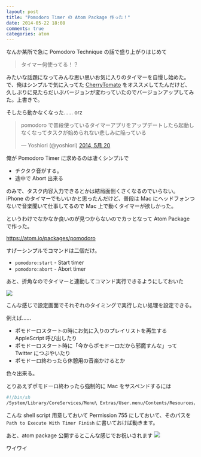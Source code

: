 ```yaml
---
layout: post
title: "Pomodoro Timer の Atom Package 作った！"
date: 2014-05-22 18:08
comments: true
categories: atom
---
```


なんか某所で急に Pomodoro Technique の話で盛り上がりはじめて

> タイマー何使ってる！？

みたいな話題になってみんな思い思いお気に入りのタイマーを自慢し始めた。
で、俺はシンプルで気に入ってた [CherryTomato](http://www.beatpoints.com/cherrytomato/) をオススメしてたんだけど、
久しぶりに見たらだいぶバージョンが変わっていたのでバージョンアップしてみた。上書きで。


そしたら動かなくなった…… orz


<blockquote class="twitter-tweet" lang="ja"><p>pomodoro で普段使っているタイマーアプリをアップデートしたら起動しなくなってタスクが始められない悲しみに陥っている</p>&mdash; Yoshiori (@yoshiori) <a href="https://twitter.com/yoshiori/statuses/468673476300005377">2014, 5月 20</a></blockquote>
<script async src="//platform.twitter.com/widgets.js" charset="utf-8"></script>

俺が Pomodoro Timer に求めるのは凄くシンプルで

- チクタク音がする。
- 途中で Abort 出来る

のみで、タスク内容入力できるとかは結局面倒くさくなるのでいらない。
iPhone のタイマーでもいいかと思ったんだけど、普段は Mac にヘッドフォンつないで音楽聞いて仕事してるので Mac 上で動くタイマーが欲しかった。

というわけでなかなか良いのが見つからないのでカッとなって Atom Package で作った。

https://atom.io/packages/pomodoro

すげーシンプルでコマンドは二個だけ。

* `pomodoro:start` - Start timer
* `pomodoro:abort` - Abort timer

あと、折角なのでタイマーと連動してコマンド実行できるようにしておいた

![](https://www.evernote.com/shard/s4/sh/5bd4dd38-3eb4-41c5-a8db-a6fb97f2dbe3/d41b10d4d482748a14c40e0590f9a321/deep/0/Settings----Users-yoshiori-.atom-packages-pomodoro.png)

こんな感じで設定画面でそれぞれのタイミングで実行したい処理を設定できる。

例えば……

- ポモドーロスタートの時にお気に入りのプレイリストを再生する AppleScript 呼び出したり
- ポモドーロスタート時に「今からポモドーロだから邪魔すんな」って Twitter につぶやいたり
- ポモドーロ終わったら休憩用の音楽かけるとか

色々出来る。

とりあえずポモドーロ終わったら強制的に Mac をサスペンドするには

```sh
#!/bin/sh
/System/Library/CoreServices/Menu\ Extras/User.menu/Contents/Resources/CGSession -suspend  
```

こんな shell script 用意しておいて Permission 755 にしておいて、そのパスを `Path to Execute With Timer Finish` に書いておけば動きます。

あと、atom package 公開するとこんな感じでお祝いされます
![](https://www.evernote.com/shard/s4/sh/55fa6d81-b664-4f55-87dc-3878286e8bdc/8ef576f35040f1d002e6eecad402f0bc/deep/0/yoshiori@yoshiori-MacBookAir----.atom-packages-pomodoro---zsh.png)

ワイワイ
